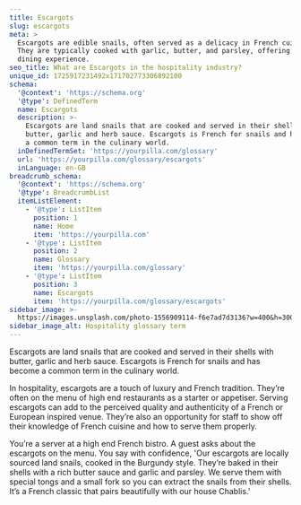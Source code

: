 ```yaml
---
title: Escargots
slug: escargots
meta: >
  Escargots are edible snails, often served as a delicacy in French cuisine.
  They are typically cooked with garlic, butter, and parsley, offering a unique
  dining experience.
seo_title: What are Escargots in the hospitality industry?
unique_id: 1725917231492x171702773306892100
schema:
  '@context': 'https://schema.org'
  '@type': DefinedTerm
  name: Escargots
  description: >-
    Escargots are land snails that are cooked and served in their shells with
    butter, garlic and herb sauce. Escargots is French for snails and has become
    a common term in the culinary world.
  inDefinedTermSet: 'https://yourpilla.com/glossary'
  url: 'https://yourpilla.com/glossary/escargots'
  inLanguage: en-GB
breadcrumb_schema:
  '@context': 'https://schema.org'
  '@type': BreadcrumbList
  itemListElement:
    - '@type': ListItem
      position: 1
      name: Home
      item: 'https://yourpilla.com'
    - '@type': ListItem
      position: 2
      name: Glossary
      item: 'https://yourpilla.com/glossary'
    - '@type': ListItem
      position: 3
      name: Escargots
      item: 'https://yourpilla.com/glossary/escargots'
sidebar_image: >-
  https://images.unsplash.com/photo-1556909114-f6e7ad7d3136?w=400&h=300&fit=crop&auto=format
sidebar_image_alt: Hospitality glossary term
---
```

Escargots are land snails that are cooked and served in their shells with butter, garlic and herb sauce. Escargots is French for snails and has become a common term in the culinary world.

In hospitality, escargots are a touch of luxury and French tradition. They’re often on the menu of high end restaurants as a starter or appetiser. Serving escargots can add to the perceived quality and authenticity of a French or European inspired venue. They’re also an opportunity for staff to show off their knowledge of French cuisine and how to serve them properly.

You’re a server at a high end French bistro. A guest asks about the escargots on the menu. You say with confidence, 'Our escargots are locally sourced land snails, cooked in the Burgundy style. They’re baked in their shells with a rich butter sauce and garlic and parsley. We serve them with special tongs and a small fork so you can extract the snails from their shells. It’s a French classic that pairs beautifully with our house Chablis.'
